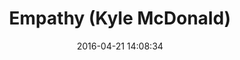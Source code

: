 ---
layout: lab-single.hbs
title: Empathy (Kyle McDonald)
date: 2016-04-21 14:08:34
description: I found McDonald's work to be unique in the way that a simple interaction seem to create a tactile experience. At the same time, the abstract render suggests to me a responsive simulation of a living system with "emotions". As the title suggests, he was aiming for "empathy". To learn how he did this, I translated the code he originally created on Processing into JavScript. All credits go to Kyle McDonald. See the original <a href="http://www.openprocessing.org/sketch/1182" target="_blank">source code</a> and more of his work at <a href="http://kylemcdonald.net/" target="_blank">kylemcdonald.net</a>
imgName: empathy-mcdonald
tags:
  - code translation
---